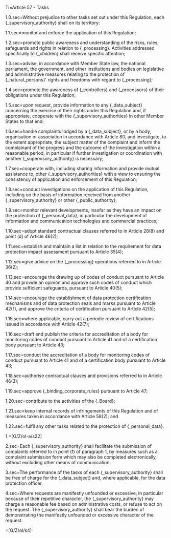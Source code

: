 Ti=Article 57 - Tasks

1.0.sec=Without prejudice to other tasks set out under this Regulation, each {_supervisory_authority} shall on its territory:

1.1.sec=monitor and enforce the application of this Regulation;

1.2.sec=promote public awareness and understanding of the risks, rules, safeguards and rights in relation to {_processing}. Activities addressed specifically to {_children} shall receive specific attention;

1.3.sec=advise, in accordance with Member State law, the national parliament, the government, and other institutions and bodies on legislative and administrative measures relating to the protection of {_natural_persons}' rights and freedoms with regard to {_processing};

1.4.sec=promote the awareness of {_controllers} and {_processors} of their obligations under this Regulation;

1.5.sec=upon request, provide information to any {_data_subject} concerning the exercise of their rights under this Regulation and, if appropriate, cooperate with the {_supervisory_authorities} in other Member States to that end;

1.6.sec=handle complaints lodged by a {_data_subject}, or by a body, organisation or association in accordance with Article 80, and investigate, to the extent appropriate, the subject matter of the complaint and inform the complainant of the progress and the outcome of the investigation within a reasonable period, in particular if further investigation or coordination with another {_supervisory_authority} is necessary;

1.7.sec=cooperate with, including sharing information and provide mutual assistance to, other {_supervisory_authorities} with a view to ensuring the consistency of application and enforcement of this Regulation;

1.8.sec=conduct investigations on the application of this Regulation, including on the basis of information received from another {_supervisory_authority} or other {_public_authority};

1.9.sec=monitor relevant developments, insofar as they have an impact on the protection of {_personal_data}, in particular the development of information and communication technologies and commercial practices;

1.10.sec=adopt standard contractual clauses referred to in Article 28(8) and point (d) of Article 46(2);

1.11.sec=establish and maintain a list in relation to the requirement for data protection impact assessment pursuant to Article 35(4);

1.12.sec=give advice on the {_processing} operations referred to in Article 36(2);

1.13.sec=encourage the drawing up of codes of conduct pursuant to Article 40 and provide an opinion and approve such codes of conduct which provide sufficient safeguards, pursuant to Article 40(5);

1.14.sec=encourage the establishment of data protection certification mechanisms and of data protection seals and marks pursuant to Article 42(1), and approve the criteria of certification pursuant to Article 42(5);

1.15.sec=where applicable, carry out a periodic review of certifications issued in accordance with Article 42(7);

1.16.sec=draft and publish the criteria for accreditation of a body for monitoring codes of conduct pursuant to Article 41 and of a certification body pursuant to Article 43;

1.17.sec=conduct the accreditation of a body for monitoring codes of conduct pursuant to Article 41 and of a certification body pursuant to Article 43;

1.18.sec=authorise contractual clauses and provisions referred to in Article 46(3);

1.19.sec=approve {_binding_corporate_rules} pursuant to Article 47;

1.20.sec=contribute to the activities of the {_Board};

1.21.sec=keep internal records of infringements of this Regulation and of measures taken in accordance with Article 58(2); and

1.22.sec=fulfil any other tasks related to the protection of {_personal_data}.

1.=[G/Z/ol-a/s22]

2.sec=Each {_supervisory_authority} shall facilitate the submission of complaints referred to in point (f) of paragraph 1, by measures such as a complaint submission form which may also be completed electronically, without excluding other means of communication.

3.sec=The performance of the tasks of each {_supervisory_authority} shall be free of charge for the {_data_subject} and, where applicable, for the data protection officer.

4.sec=Where requests are manifestly unfounded or excessive, in particular because of their repetitive character, the {_supervisory_authority} may charge a reasonable fee based on administrative costs, or refuse to act on the request. The {_supervisory_authority} shall bear the burden of demonstrating the manifestly unfounded or excessive character of the request.

=[G/Z/ol/s4]
